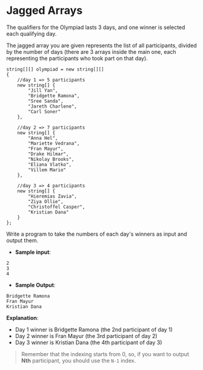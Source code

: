 # Jagged Arrays

The qualifiers for the Olympiad lasts 3 days, and one winner is selected each qualifying day.

The jagged array you are given represents the list of all participants, divided by the number of days (there are 3 arrays inside the main one, each representing the participants who took part on that day).
```
string[][] olympiad = new string[][]
{
	//day 1 => 5 participants
	new string[] { 
		"Jill Yan", 
		"Bridgette Ramona", 
		"Sree Sanda", 
		"Jareth Charlene", 
		"Carl Soner" 
	},

	//day 2 => 7 participants
	new string[] { 
		"Anna Hel", 
		"Mariette Vedrana", 
		"Fran Mayur", 
		"Drake Hilmar", 
		"Nikolay Brooks", 
		"Eliana Vlatko", 
		"Villem Mario" 
	},
	
	//day 3 => 4 participants
	new string[] { 
		"Hieremias Zavia", 
		"Ziya Ollie", 
		"Christoffel Casper", 
		"Kristian Dana"
	}
}; 
```

Write a program to take the numbers of each day's winners as input and output them.

- **Sample input**:  
```
2
3
4
```

- **Sample Output**:  
```
Bridgette Ramona
Fran Mayur
Kristian Dana
```

**Explanation**:
- Day 1 winner is Bridgette Ramona (the 2nd participant of day 1)
- Day 2 winner is Fran Mayur (the 3rd participant of day 2)
- Day 3 winner is Kristian Dana (the 4th participant of day 3)

>Remember that the indexing starts from 0, so, if you want to output **Nth** participant, you should use the `N-1` index.
